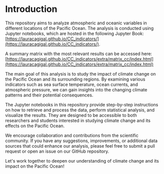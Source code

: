 # Introduction

This repository aims to analyze atmospheric and oceanic variables in different locations of the Pacific Ocean. The analysis is conducted using Jupyter notebooks, which are hosted in the following Jupyter Book: [https://lauracagigal.github.io/CC_indicators/](https://lauracagigal.github.io/CC_indicators/).

A summary matrix with the most relevant results can be accessed here: [https://lauracagigal.github.io/CC_indicators/extra/matrix_cc/index.html](https://lauracagigal.github.io/CC_indicators/extra/matrix_cc/index.html)

The main goal of this analysis is to study the impact of climate change on the Pacific Ocean and its surrounding regions. By examining various indicators such as sea surface temperature, ocean currents, and atmospheric pressure, we can gain insights into the changing climate patterns and their potential consequences.

The Jupyter notebooks in this repository provide step-by-step instructions on how to retrieve and process the data, perform statistical analysis, and visualize the results. They are designed to be accessible to both researchers and students interested in studying climate change and its effects on the Pacific Ocean.

We encourage collaboration and contributions from the scientific community. If you have any suggestions, improvements, or additional data sources that could enhance our analysis, please feel free to submit a pull request or open an issue on our GitHub repository.

Let's work together to deepen our understanding of climate change and its impact on the Pacific Ocean!
